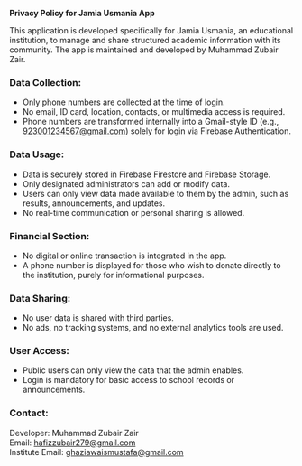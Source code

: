 **Privacy Policy for Jamia Usmania App**

This application is developed specifically for Jamia Usmania, an educational institution, to manage and share structured academic information with its community. The app is maintained and developed by Muhammad Zubair Zair.

### Data Collection:
- Only phone numbers are collected at the time of login.
- No email, ID card, location, contacts, or multimedia access is required.
- Phone numbers are transformed internally into a Gmail-style ID (e.g., 923001234567@gmail.com) solely for login via Firebase Authentication.

### Data Usage:
- Data is securely stored in Firebase Firestore and Firebase Storage.
- Only designated administrators can add or modify data.
- Users can only view data made available to them by the admin, such as results, announcements, and updates.
- No real-time communication or personal sharing is allowed.

### Financial Section:
- No digital or online transaction is integrated in the app.
- A phone number is displayed for those who wish to donate directly to the institution, purely for informational purposes.

### Data Sharing:
- No user data is shared with third parties.
- No ads, no tracking systems, and no external analytics tools are used.

### User Access:
- Public users can only view the data that the admin enables.
- Login is mandatory for basic access to school records or announcements.

### Contact:
Developer: Muhammad Zubair Zair  
Email: hafizzubair279@gmail.com  
Institute Email: ghaziawaismustafa@gmail.com
